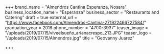 +++
brand_name = "Almendros Cantina Esperanza, Nosara"
business_location_name = "Esperanza"
business_sector = "Restaurants and Catering"
draft = true
external_url = "https://www.facebook.com/Almendros-Cantina-271922466727584/"
graduation_year = 2018
phone_number = "4700-3937"
teaser_image = "/uploads/2019/07/15/viveelsueño_arianacrespo_213.JPG"
teaser_logo = "/uploads/2019/07/15/Almendros.jpg"
title = "Geovanny Juarez"

+++
